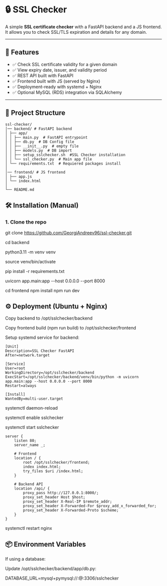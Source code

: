 # 🔒 SSL Checker

A simple **SSL certificate checker** with a FastAPI backend and a JS frontend.  
It allows you to check SSL/TLS expiration and details for any domain.

---

## 🚀 Features
- ✅ Check SSL certificate validity for a given domain
- ✅ View expiry date, issuer, and validity period
- ✅ REST API built with FastAPI
- ✅ Frontend built with JS (served by Nginx)
- ✅ Deployment-ready with systemd + Nginx
- ✅ Optional MySQL (RDS) integration via SQLAlchemy

---

## 📂 Project Structure

```
ssl-checker/
│── backend/ # FastAPI backend
│ ├── app/
│ │ ├── main.py  # FastAPI entrypoint
│ │ ├── db.py  # DB Config file
│ │ ├── __init__.py  # empty file
│ │ ├── models.py  # DB import
│ │ ├── setup_sslchecker.sh  #SSL Checker installation
│ │ └── ssl_checker.py  # Main app file
│ └── requirements.txt  # Requiered packages install
│
│── frontend/ # JS frontend
│ ├── app.js
│ └── index.html
│
└── README.md
```

## 🛠️ Installation (Manual)

### 1. Clone the repo
git clone https://github.com/GeorgiAndreev96/ssl-checker.git

cd backend

python3.11 -m venv venv

source venv/bin/activate

pip install -r requirements.txt

uvicorn app.main:app --host 0.0.0.0 --port 8000

cd frontend
npm install
npm run dev

## ⚙️ Deployment (Ubuntu + Nginx)

Copy backend to /opt/sslchecker/backend

Copy frontend build (npm run build) to /opt/sslchecker/frontend

Setup systemd service for backend:

```
[Unit]
Description=SSL Checker FastAPI
After=network.target

[Service]
User=root
WorkingDirectory=/opt/sslchecker/backend
ExecStart=/opt/sslchecker/backend/venv/bin/python -m uvicorn app.main:app --host 0.0.0.0 --port 8000
Restart=always

[Install]
WantedBy=multi-user.target
```

systemctl daemon-reload

systemctl enable sslchecker

systemctl start sslchecker

```
server {
    listen 80;
    server_name _;

    # Frontend
    location / {
        root /opt/sslchecker/frontend;
        index index.html;
        try_files $uri /index.html;
    }

    # Backend API
    location /api/ {
        proxy_pass http://127.0.0.1:8000/;
        proxy_set_header Host $host;
        proxy_set_header X-Real-IP $remote_addr;
        proxy_set_header X-Forwarded-For $proxy_add_x_forwarded_for;
        proxy_set_header X-Forwarded-Proto $scheme;
    }
}
```
systemctl restart nginx



## 📦 Environment Variables

If using a database:

Update /opt/sslchecker/backend/app/db.py:

DATABASE_URL=mysql+pymysql://<user>:<password>@<rds-endpoint>:3306/sslchecker




